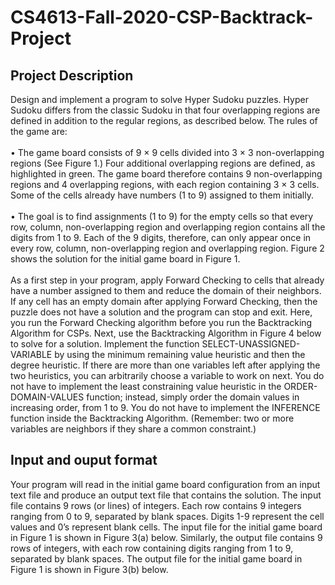 # CS4613-Fall-2020-CSP-Backtrack-Project
## Project Description
Design and implement a program to solve Hyper Sudoku puzzles. Hyper 
Sudoku differs from the classic Sudoku in that four overlapping regions are defined in addition to 
the regular regions, as described below. The rules of the game are:<br /><br />
• The game board consists of 9 × 9 cells divided into 3 × 3 non-overlapping regions (See 
Figure 1.) Four additional overlapping regions are defined, as highlighted in green. The 
game board therefore contains 9 non-overlapping regions and 4 overlapping regions, with 
each region containing 3 × 3 cells. Some of the cells already have numbers (1 to 9) 
assigned to them initially.<br /><br />
• The goal is to find assignments (1 to 9) for the empty cells so that every row, column, non-overlapping region and overlapping region contains all the digits from 1 to 9. Each of the 
9 digits, therefore, can only appear once in every row, column, non-overlapping region and 
overlapping region. Figure 2 shows the solution for the initial game board in Figure 1.<br /><br />
As a first step in your program, apply Forward Checking to cells that already have a number 
assigned to them and reduce the domain of their neighbors. If any cell has an empty domain after 
applying Forward Checking, then the puzzle does not have a solution and the program can stop and 
exit. Here, you run the Forward Checking algorithm before you run the Backtracking Algorithm
for CSPs. Next, use the Backtracking Algorithm in Figure 4 below to solve for a solution.
Implement the function SELECT-UNASSIGNED-VARIABLE by using the minimum remaining 
value heuristic and then the degree heuristic. If there are more than one variables left after applying 
the two heuristics, you can arbitrarily choose a variable to work on next. You do not have to 
implement the least constraining value heuristic in the ORDER-DOMAIN-VALUES function; 
instead, simply order the domain values in increasing order, from 1 to 9. You do not have to 
implement the INFERENCE function inside the Backtracking Algorithm. (Remember: two or more 
variables are neighbors if they share a common constraint.)

## Input and ouput format
Your program will read in the initial game board configuration from an 
input text file and produce an output text file that contains the solution. The input file contains 9 rows (or lines) of integers. Each row contains 9 integers ranging from 0 to 9, separated by blank 
spaces. Digits 1-9 represent the cell values and 0’s represent blank cells. The input file for the initial 
game board in Figure 1 is shown in Figure 3(a) below. Similarly, the output file contains 9 rows of 
integers, with each row containing digits ranging from 1 to 9, separated by blank spaces. The output 
file for the initial game board in Figure 1 is shown in Figure 3(b) below.
